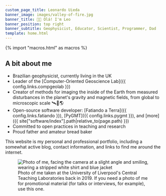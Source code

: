 ```yaml
---
custom_page_title: Leonardo Uieda
banner_image: images/valley-of-fire.jpg
banner_title: 👋🏽 Olá! I'm Leo
banner_position: top right
banner_subtitle: Geophysicist, Educator, Scientist, Programmer, Dad
template: home.html
---
```


{% import "macros.html" as macros %}

## A bit about me

* Brazilian geophysicist, currently living in the UK
* Leader of the [Computer-Oriented Geoscience Lab]({{ config.links.compgeolab }})
* Creator of methods for imaging the inside of the Earth from measured
  disturbances in the planet's gravity and magnetic fields, from global to
  microscopic scale 🛰️🔬🌎
* Open-source software developer:
  [Fatiando a Terra]({{ config.links.fatiando }}),
  [PyGMT]({{ config.links.pygmt }}),
  and [more]({{ site["software/index"].path|relative_to(page.path) }})
* Committed to open practices in teaching and research
* Proud father and amateur bread baker

This website is my personal and professional portfolio, including a somewhat
active blog, contact information, and links to find me around the internet.

<figure>
<img src="../images/profile-picture.jpg" alt="Photo of me, facing the camera at a slight angle and smiling, wearing a stripped white shirt and blue jacket">
<figcaption>
Photo of me taken at the University of Liverpool's Central Teaching
Laboratories back in 2019. If you need a photo of me for promotional material
(for talks or interviews, for example), use this one.
</figcaption>
</figure>
